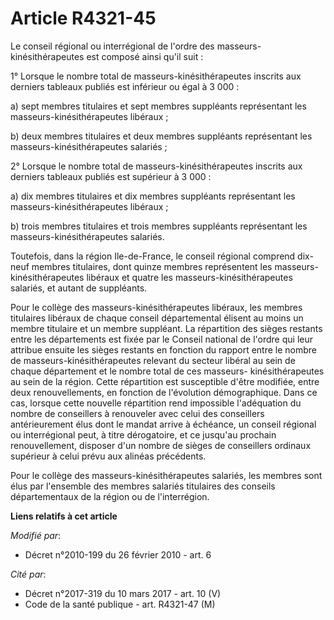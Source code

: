 # Article R4321-45

Le conseil régional ou interrégional de l'ordre des masseurs-kinésithérapeutes est composé ainsi qu'il suit :

1° Lorsque le nombre total de masseurs-kinésithérapeutes inscrits aux derniers tableaux publiés est inférieur ou égal à 3
000 :

a) sept membres titulaires et sept membres suppléants représentant les masseurs-kinésithérapeutes libéraux ;

b) deux membres titulaires et deux membres suppléants représentant les masseurs-kinésithérapeutes salariés ;

2° Lorsque le nombre total de masseurs-kinésithérapeutes inscrits aux derniers tableaux publiés est supérieur à 3 000 :

a) dix membres titulaires et dix membres suppléants représentant les masseurs-kinésithérapeutes libéraux ;

b) trois membres titulaires et trois membres suppléants représentant les masseurs-kinésithérapeutes salariés.

Toutefois, dans la région Ile-de-France, le conseil régional comprend dix-neuf membres titulaires, dont quinze membres
représentent les masseurs-kinésithérapeutes libéraux et quatre les masseurs-kinésithérapeutes salariés, et autant de
suppléants.

Pour le collège des masseurs-kinésithérapeutes libéraux, les membres titulaires libéraux de chaque conseil départemental
élisent au moins un membre titulaire et un membre suppléant. La répartition des sièges restants entre les départements est
fixée par le Conseil national de l'ordre qui leur attribue ensuite les sièges restants en fonction du rapport entre le nombre
de masseurs-kinésithérapeutes relevant du secteur libéral au sein de chaque département et le nombre total de ces masseurs-
kinésithérapeutes au sein de la région. Cette répartition est susceptible d'être modifiée, entre deux renouvellements, en
fonction de l'évolution démographique. Dans ce cas, lorsque cette nouvelle répartition rend impossible l'adéquation du nombre
de conseillers à renouveler avec celui des conseillers antérieurement élus dont le mandat arrive à échéance, un conseil
régional ou interrégional peut, à titre dérogatoire, et ce jusqu'au prochain renouvellement, disposer d'un nombre de sièges
de conseillers ordinaux supérieur à celui prévu aux alinéas précédents. 

Pour le collège des masseurs-kinésithérapeutes salariés, les membres sont élus par l'ensemble des membres salariés titulaires
des conseils départementaux de la région ou de l'interrégion.

**Liens relatifs à cet article**

_Modifié par_:

  - Décret n°2010-199 du 26 février 2010 - art. 6

_Cité par_:

  - Décret n°2017-319 du 10 mars 2017 - art. 10 (V)
  - Code de la santé publique - art. R4321-47 (M)
